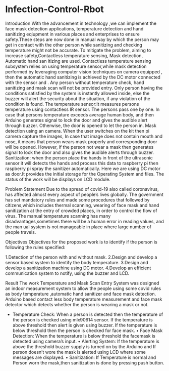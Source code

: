 # Infection-Control-Rbot
Introduction With the advancement in technology ,we can implement the face mask detection applications, temperature detection and hand sanitizing eqiupment in various places and enterprises to ensure safety.These steps are now done in manual way by which the person may get in contact with the other person while sanitizing and checking temperature might not be accurate. To mitigate the problem, aiming to increase safety,Contactless temperature sensing, Mask detection, Automatic hand san itizing are used. Contactless temperature sensing subsystem relies on using temperature sensor,while mask detection performed by leveraging computer vision techniques on camera equipped , then the automatic hand sanitizing is achieved by the DC motor connected with the sensor and . Any person without temperature check, hand sanitizing and mask scan will not be provided entry. Only person having the conditions satisfied by the system is instantly allowed inside, else the buzzer will alert the security about the situation, if any violation of the condition is found. The temperature sensor:It measures persons temperature using contactless IR sensor. The persons pass one by one. In case that persons temperature exceeds average human body, and then Arduino generates signal to lock the door and gives the audible alert through buzzer. Otherwise, the door is opened to let the person in. Mask detection using an camera. When the user switches on the kit then pi camera capture the images, In case that image does not contain mouth and nose, it means that person wears mask properly and corresponding door will be opened. However, if the person not wear a mask then generates signal to lock the door and also gives the audible alerts through buzzer. Sanitization: when the person place the hands in front of the ultrasonic sensor it will detects the hands and process this data to raspberry pi then raspberry pi spray the sanitizer automatically. Here we are using DC motor as door.It provides the initial storage for the Operating System and files. The status of the work will be displays on LCD module.

Problem Statement Due to the spread of covid-19 also called coronavirus, has affected almost every aspect of people’s lives globally. The government has set mandatory rules and made some procedures that followed by citizens,which includes thermal scanning, wearing of face mask and hand sanitization at the entry of crowded places, in order to control the flow of virus. The manual temperature scanning has many disadvantages,sometimes there will be a human error in reading values, and the man ual system is not manageable in place where large number of people travels.

Objectives Objectives for the proposed work is to identify if the person is following the rules specified:

1.Detection of the person with and without mask.
2.Design and develop a sensor based system to identify the body temperature.
3.Design and develop a sanitization machine using DC motor.
4.Develop an efficient communication system to notify, using the buzzer and LCD.

Result The work Temperature and Mask Scan Entry System was designed an indoor measurement system to allow the people using some covid rules as body temperature ,automatic hand sanitizer and face mask detection. Arduino based contact less body temperature measurement and face mask detector which detects whether the person is wearing a mask or not.

* Temperature Check: When a person is detected then the temperature of the person is checked using mlx90614 sensor. If the temperature is above threshold then alert is given using buzzer. If the temperature is below threshold then the person is checked for face mask. • Face Mask Detection: When the temperature is below threshold the facemask is detected using camera’s input. • Alerting System: If the temperature is above the threshold buzzer supply is turned on by the Arduino and If person doesn’t wore the mask is alerted using LCD where some messages are displayed. • Sanitization: If Temperature is normal and Person worn the mask,then sanitization is done by pressing push button.
